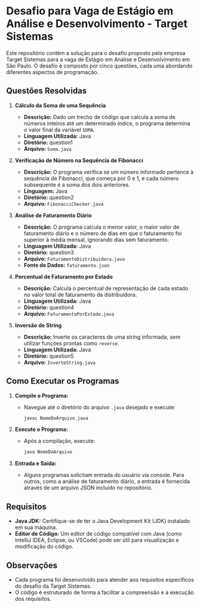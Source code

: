# Desafio para Vaga de Estágio em Análise e Desenvolvimento - Target Sistemas

Este repositório contém a solução para o desafio proposto pela empresa Target Sistemas para a vaga de Estágio em Análise e Desenvolvimento em São Paulo. O desafio é composto por cinco questões, cada uma abordando diferentes aspectos de programação.

## Questões Resolvidas

1. **Cálculo da Soma de uma Sequência**
    - **Descrição:** Dado um trecho de código que calcula a soma de números inteiros até um determinado índice, o programa determina o valor final da variável `SOMA`.
    - **Linguagem Utilizada:** Java
    - **Diretório:** question1
    - **Arquivo:** `Soma.java`

2. **Verificação de Número na Sequência de Fibonacci**
    - **Descrição:** O programa verifica se um número informado pertence à sequência de Fibonacci, que começa por 0 e 1, e cada número subsequente é a soma dos dois anteriores.
    - **Linguagem:** Java
    - **Diretório:** question2
    - **Arquivo:** `FibonacciChecker.java`

3. **Análise de Faturamento Diário**
    - **Descrição:** O programa calcula o menor valor, o maior valor de faturamento diário e o número de dias em que o faturamento foi superior à média mensal, ignorando dias sem faturamento.
    - **Linguagem Utilizada:** Java
    - **Diretório:** question3
    - **Arquivo:** `FaturamentoDistribuidora.java`
    - **Fonte de Dados:** `faturamento.json`

4. **Percentual de Faturamento por Estado**
    - **Descrição:** Calcula o percentual de representação de cada estado no valor total de faturamento da distribuidora.
   - **Linguagem Utilizada:** Java
   - **Diretório:** question4
    - **Arquivo:** `FaturamentoPorEstado.java`

5. **Inversão de String**
    - **Descrição:** Inverte os caracteres de uma string informada, sem utilizar funções prontas como `reverse`.
    - **Linguagem Utilizada:** Java
     - **Diretório:** question5
    - **Arquivo:** `InverteString.java`

## Como Executar os Programas

1. **Compile o Programa:**
    - Navegue até o diretório do arquivo `.java` desejado e execute:
      ```sh
      javac NomeDoArquivo.java
      ```

2. **Execute o Programa:**
    - Após a compilação, execute:
      ```sh
      java NomeDoArquivo
      ```

3. **Entrada e Saída:**
    - Alguns programas solicitam entrada do usuário via console. Para outros, como a análise de faturamento diário, a entrada é fornecida através de um arquivo JSON incluído no repositório.

## Requisitos

- **Java JDK:** Certifique-se de ter o Java Development Kit (JDK) instalado em sua máquina.
- **Editor de Código:** Um editor de código compatível com Java (como IntelliJ IDEA, Eclipse, ou VSCode) pode ser útil para visualização e modificação do código.

## Observações

- Cada programa foi desenvolvido para atender aos requisitos específicos do desafio da Target Sistemas.
- O código é estruturado de forma a facilitar a compreensão e a execução dos requisitos.
